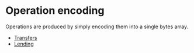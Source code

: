 # Operation encoding

Operations are produced by simply encoding them into a single bytes array.


* [Transfers](transfers.md)
* [Lending](lending.md)